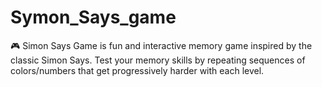 # Symon_Says_game
🎮 Simon Says Game  is fun and interactive memory game inspired by the classic Simon Says. Test your memory skills by repeating sequences of colors/numbers that get progressively harder with each level. 
